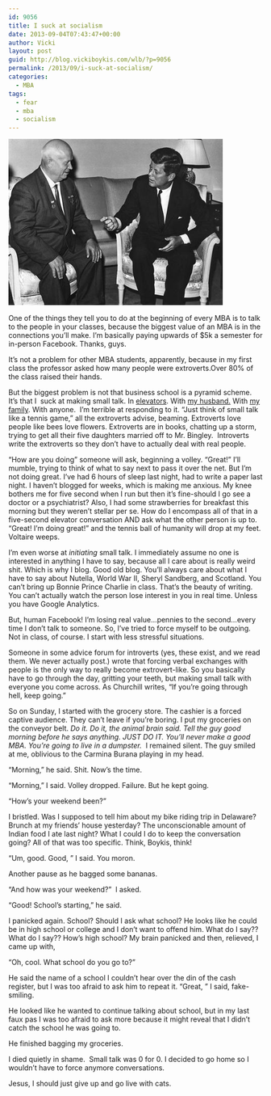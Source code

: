 ```yaml
---
id: 9056
title: I suck at socialism
date: 2013-09-04T07:43:47+00:00
author: Vicki
layout: post
guid: http://blog.vickiboykis.com/wlb/?p=9056
permalink: /2013/09/i-suck-at-socialism/
categories:
  - MBA
tags:
  - fear
  - mba
  - socialism
---
```

[<img class="aligncenter size-full wp-image-9060" alt="Kennedy-Khrushchev" src="https://raw.githubusercontent.com/veekaybee/wlb/gh-pages/assets/images/2013/09/Kennedy-Khrushchev.jpg" width="425" height="329" />](https://raw.githubusercontent.com/veekaybee/wlb/gh-pages/assets/images/2013/09/Kennedy-Khrushchev.jpg)

One of the things they tell you to do at the beginning of every MBA is to talk to the people in your classes, because the biggest value of an MBA is in the connections you&#8217;ll make. I&#8217;m basically paying upwards of $5k a semester for in-person Facebook. Thanks, guys.

It&#8217;s not a problem for other MBA students, apparently, because in my first class the professor asked how many people were extroverts.Over 80% of the class raised their hands.

But the biggest problem is not that business school is a pyramid scheme. It&#8217;s that I  suck at making small talk. In <a href="http://blog.vickiboykis.com/wlb/2010/09/blogging-with-integrity-i-hate-small-talk/" target="_blank">elevators</a>. With <a href="http://blog.vickiboykis.com/wlb/2012/05/mr-b-and-i-are-prepared-for-anything-anything-being-either-pogroms-or-the-siege-of-leningrad/" target="_blank">my husband.</a> With <a href="http://blog.vickiboykis.com/wlb/2011/11/a-very-russian-family-thanksgiving-complete-with-russian-movies/" target="_blank">my family</a>. With anyone.  I&#8217;m terrible at responding to it. &#8220;Just think of small talk like a tennis game,&#8221; all the extroverts advise, beaming. Extroverts love people like bees love flowers. Extroverts are in books, chatting up a storm, trying to get all their five daughters married off to Mr. Bingley.  Introverts write the extroverts so they don&#8217;t have to actually deal with real people.

<!--more-->

&#8220;How are you doing&#8221; someone will ask, beginning a volley. &#8220;Great!&#8221; I&#8217;ll mumble, trying to think of what to say next to pass it over the net. But I&#8217;m not doing great. I&#8217;ve had 6 hours of sleep last night, had to write a paper last night. I haven&#8217;t blogged for weeks, which is making me anxious. My knee bothers me for five second when I run but then it&#8217;s fine-should I go see a doctor or a psychiatrist? Also, I had some strawberries for breakfast this morning but they weren&#8217;t stellar per se. How do I encompass all of that in a five-second elevator conversation AND ask what the other person is up to. &#8220;Great! I&#8217;m doing great!&#8221; and the tennis ball of humanity will drop at my feet. Voltaire weeps.

I&#8217;m even worse at _initiating_ small talk. I immediately assume no one is interested in anything I have to say, because all I care about is really weird shit. Which is why I blog. Good old blog. You&#8217;ll always care about what I have to say about Nutella, World War II, Sheryl Sandberg, and Scotland. You can&#8217;t bring up Bonnie Prince Charlie in class. That&#8217;s the beauty of writing. You can&#8217;t actually watch the person lose interest in you in real time. Unless you have Google Analytics.

But, human Facebook! I&#8217;m losing real value&#8230;pennies to the second&#8230;every time I don&#8217;t talk to someone. So, I&#8217;ve tried to force myself to be outgoing. Not in class, of course. I start with less stressful situations.

Someone in some advice forum for introverts (yes, these exist, and we read them. We never actually post.) wrote that forcing verbal exchanges with people is the only way to really become extrovert-like. So you basically have to go through the day, gritting your teeth, but making small talk with everyone you come across. As Churchill writes, &#8220;If you&#8217;re going through hell, keep going.&#8221;

So on Sunday, I started with the grocery store. The cashier is a forced captive audience. They can&#8217;t leave if you&#8217;re boring. I put my groceries on the conveyor belt. _Do it. Do it, the animal brain said. Tell the guy good morning before he says anything. JUST DO IT. You&#8217;ll never make a good MBA. You&#8217;re going to live in a dumpster._  I remained silent. The guy smiled at me, oblivious to the Carmina Burana playing in my head.

&#8220;Morning,&#8221; he said. Shit. Now&#8217;s the time.

&#8220;Morning,&#8221; I said. Volley dropped. Failure. But he kept going.

&#8220;How&#8217;s your weekend been?&#8221;

I bristled. Was I supposed to tell him about my bike riding trip in Delaware? Brunch at my friends&#8217; house yesterday? The unconscionable amount of Indian food I ate last night? What I could I do to keep the conversation going? All of that was too specific. Think, Boykis, think!

&#8220;Um, good. Good, &#8221; I said. You moron.

Another pause as he bagged some bananas.

&#8220;And how was your weekend?&#8221;  I asked.

&#8220;Good! School&#8217;s starting,&#8221; he said.

I panicked again. School? Should I ask what school? He looks like he could be in high school or college and I don&#8217;t want to offend him. What do I say?? What do I say?? How&#8217;s high school? My brain panicked and then, relieved, I came up with,

&#8220;Oh, cool. What school do you go to?&#8221;

He said the name of a school I couldn&#8217;t hear over the din of the cash register, but I was too afraid to ask him to repeat it. &#8220;Great, &#8221; I said, fake-smiling.

He looked like he wanted to continue talking about school, but in my last faux pas I was too afraid to ask more because it might reveal that I didn&#8217;t catch the school he was going to.

He finished bagging my groceries.

I died quietly in shame.  Small talk was 0 for 0. I decided to go home so I wouldn&#8217;t have to force anymore conversations.

Jesus, I should just give up and go live with cats.
